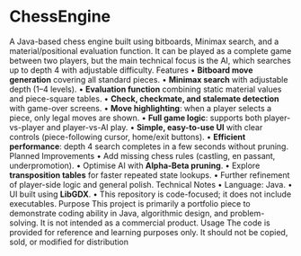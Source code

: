 # ChessEngine
A Java-based chess engine built using bitboards, Minimax search, and a material/positional
 evaluation function. It can be played as a complete game between two players, but the main
 technical focus is the AI, which searches up to depth 4 with adjustable difficulty.
 Features
 • **Bitboard move generation** covering all standard pieces.
 • **Minimax search** with adjustable depth (1–4 levels).
 • **Evaluation function** combining static material values and piece-square tables.
 • **Check, checkmate, and stalemate detection** with game-over screens.
 • **Move highlighting**: when a player selects a piece, only legal moves are shown.
 • **Full game logic**: supports both player-vs-player and player-vs-AI play.
 • **Simple, easy-to-use UI** with clear controls (piece-following cursor, home/exit buttons).
 • **Efficient performance**: depth 4 search completes in a few seconds without pruning.
 Planned Improvements
 • Add missing chess rules (castling, en passant, underpromotion).
 • Optimise AI with **Alpha-Beta pruning**.
 • Explore **transposition tables** for faster repeated state lookups.
 • Further refinement of player-side logic and general polish.
 Technical Notes
 • Language: Java.
 • UI built using **LibGDX**.
 • This repository is code-focused; it does not include executables.
 Purpose
 This project is primarily a portfolio piece to demonstrate coding ability in Java, algorithmic design,
 and problem-solving. It is not intended as a commercial product.
 Usage
 The code is provided for reference and learning purposes only. It should not be copied, sold, or
 modified for distribution
